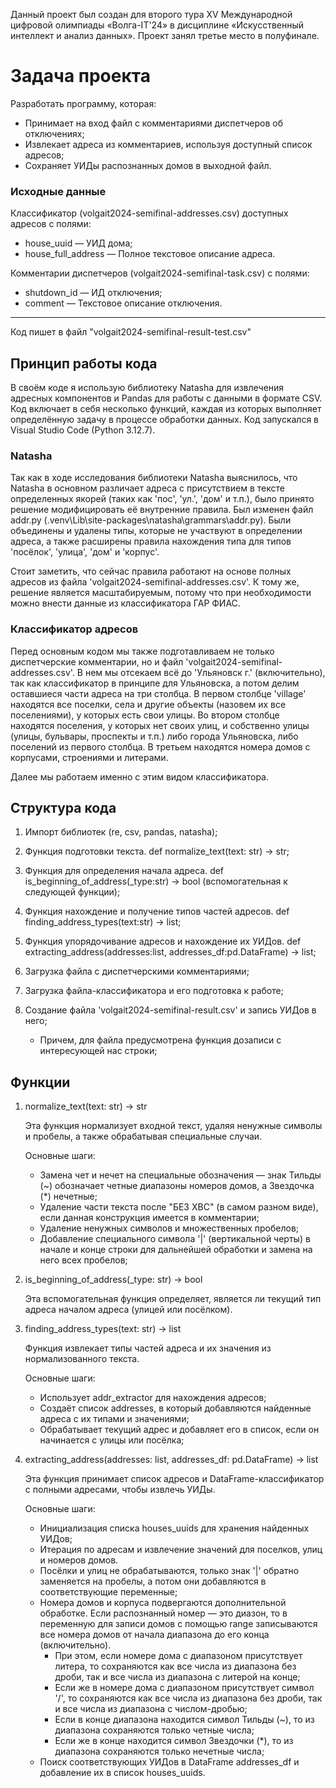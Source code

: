 Данный проект был создан для второго тура XV Международной цифровой олимпиады «Волга-IT'24» в дисциплине «Искусственный интеллект и анализ данных». Проект занял третье место в полуфинале.

# Задача проекта
Разработать программу, которая:

- Принимает на вход файл с комментариями диспетчеров об отключениях;
- Извлекает адреса из комментариев, используя доступный список адресов;
- Сохраняет УИДы распознанных домов в выходной файл.

### Исходные данные
   Классификатор (volgait2024-semifinal-addresses.csv) доступных адресов с полями:
   * house_uuid — УИД дома;
   * house_full_address — Полное текстовое описание адреса.

   Комментарии диспетчеров (volgait2024-semifinal-task.csv) с полями:
   * shutdown_id — ИД отключения;
   * comment — Текстовое описание отключения.

---

Код пишет в файл "volgait2024-semifinal-result-test.csv"

## Принцип работы кода
В своём коде я использую библиотеку Natasha для извлечения адресных компонентов и Pandas для работы с данными в формате CSV. Код включает в себя несколько функций, каждая из которых выполняет определённую задачу в процессе обработки данных. Код запускался в Visual Studio Code (Python 3.12.7).

### Natasha
Так как в ходе исследования библиотеки Natasha выяснилось, что Natasha в основном различает адреса с присутствием в тексте определенных якорей (таких как 'пос', 'ул.', 'дом' и т.п.), было принято решение модифицировать её внутренние правила. Был изменен файл addr.py (\.venv\Lib\site-packages\natasha\grammars\addr.py). Были объединены и удалены типы, которые не участвуют в определении адреса, а также расширены правила нахождения типа для типов 'посёлок', 'улица', 'дом' и 'корпус'.

Стоит заметить, что сейчас правила работают на основе полных адресов из файла 'volgait2024-semifinal-addresses.csv'. К тому же, решение является масштабируемым, потому что при необходимости можно внести данные из классификатора ГАР ФИАС.

### Классификатор адресов
Перед основным кодом мы также подготавливаем не только диспетчерские комментарии, но и файл 'volgait2024-semifinal-addresses.csv'. В нем мы отсекаем всё до 'Ульяновск г.' (включительно), так как классификатор в принципе для Ульяновска, а потом делим оставшиеся части адреса на три столбца. В первом столбце 'village' находятся все поселки, села и другие объекты (назовем их все поселениями), у которых есть свои улицы. Во втором столбце находятся поселения, у которых нет своих улиц, и собственно улицы (улицы, бульвары, проспекты и т.п.) либо города Ульяновска, либо поселений из первого столбца. В третьем находятся номера домов с корпусами, строениями и литерами.

Далее мы работаем именно с этим видом классификатора.


## Структура кода
1.  Импорт библиотек (re, csv, pandas, natasha);

2.  Функция подготовки текста. def normalize_text(text: str) -> str;

3. Функция для определения начала адреса. def is_beginning_of_address(_type:str) -> bool (вспомогательная к следующей функции);

4. Функция нахождение и получение типов частей адресов. def finding_address_types(text:str) -> list;

5. Функция упорядочивание адресов и нахождение их УИДов. def extracting_address(addresses:list, addresses_df:pd.DataFrame) -> list;

6. Загрузка файла с диспетчерскими комментариями;

7. Загрузка файла-классификатора и его подготовка к работе;

8. Создание файла 'volgait2024-semifinal-result.csv' и запись УИДов в него; 
    * Причем, для файла предусмотрена функция дозаписи с интересующей нас строки;


## Функции
1. normalize_text(text: str) -> str

    Эта функция нормализует входной текст, удаляя ненужные символы и пробелы, а также обрабатывая специальные случаи.

    Основные шаги:

    * Замена чет и нечет на специальные обозначения — знак Тильды (~) обозначает четные диапазоны номеров домов, а Звездочка (*) нечетные;
    * Удаление части текста после "БЕЗ ХВС" (в самом разном виде), если данная конструкция имеется в комментарии;
    * Удаление ненужных символов и множественных пробелов;
    * Добавление специального символа '|' (вертикальной черты) в начале и конце строки для дальнейшей обработки и замена на него всех пробелов;

2. is_beginning_of_address(_type: str) -> bool

    Эта вспомогательная функция определяет, является ли текущий тип адреса началом адреса (улицей или посёлком).

3. finding_address_types(text: str) -> list

    Функция извлекает типы частей адреса и их значения из нормализованного текста.

    Основные шаги:
    * Использует addr_extractor для нахождения адресов;
    * Создаёт список addresses, в который добавляются найденные адреса с их типами и значениями;
    * Обрабатывает текущий адрес и добавляет его в список, если он начинается с улицы или посёлка;

4. extracting_address(addresses: list, addresses_df: pd.DataFrame) -> list

    Эта функция принимает список адресов и DataFrame-классификатор с полными адресами, чтобы извлечь УИДы.

    Основные шаги:
    * Инициализация списка houses_uuids для хранения найденных УИДов;
    * Итерация по адресам и извлечение значений для поселков, улиц и номеров домов.
    * Посёлки и улиц не обрабатываются, только знак '|' обратно заменяется на пробелы, а потом они добавляются в соответствующие переменные;
    * Номера домов и корпуса подвергаются дополнительной обработке. Если распознанный номер — это диазон, то в переменную для записи домов с помощью range записываются все номера домов от начала диапазона до его конца (включительно).
        * При этом, если номере дома с диапазоном присутствует литера, то сохраняются как все числа из диапазона без дроби, так и все числа из диапазона с литерой на конце;
        * Если же в номере дома с диапазоном присутствует символ '/', то сохраняются как все числа из диапазона без дроби, так и все числа из диапазона с числом-дробью;
        * Если в конце диапазона находится символ Тильды (~), то из диапазона сохраняются только четные числа;
        * Если же в конце находится символ Звездочки (*), то из диапазона сохраняются только нечетные числа;
    * Поиск соответствующих УИДов в DataFrame addresses_df и добавление их в список houses_uuids.
